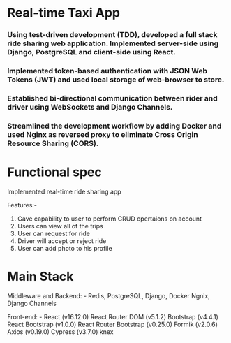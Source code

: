 # Real-time Taxi App

### Using test-driven development (TDD), developed a full stack ride sharing web application. Implemented server-side using Django, PostgreSQL and client-side using React.
### Implemented token-based authentication with JSON Web Tokens (JWT) and used local storage of web-browser to store.
### Established bi-directional communication between rider and driver using WebSockets and Django Channels.
### Streamlined the development workflow by adding Docker and used Nginx as reversed proxy to eliminate Cross Origin Resource Sharing (CORS).


# Functional spec
 
 Implemented real-time ride sharing app
 
 Features:- 
1. Gave capability to user to perform CRUD opertaions on account
2. Users can view all of the trips
3. User can request for ride
4. Driver will accept or reject ride
3. User can add photo to his profile


# Main Stack
Middleware and Backend: -
Redis,
PostgreSQL,
Django,
Docker
Ngnix,
Django Channels

Front-end: -
React (v16.12.0)
React Router DOM (v5.1.2)
Bootstrap (v4.4.1)
React Bootstrap (v1.0.0)
React Router Bootstrap (v0.25.0)
Formik (v2.0.6)
Axios (v0.19.0)
Cypress (v3.7.0)
knex

